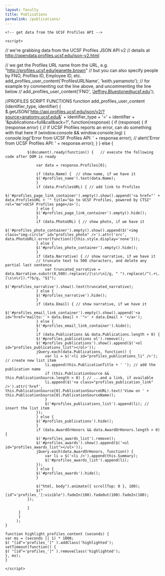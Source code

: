 ```yaml
---
layout: faculty
title: Publications
permalink: /publications/
---
```


<head>
    <!-- load a recent version of jQuery -->
 	<script type="text/javascript" src="//ajax.googleapis.com/ajax/libs/jquery/1.10.2/jquery.min.js"></script>

    <!-- get data from the UCSF Profiles API -->

	<script>

// we're grabbing data from the UCSF Profiles JSON API v2
// details at http://opendata.profiles.ucsf.edu/json-v2.html

// we get the Profiles URL name from the URL, e.g. "http://profiles.ucsf.edu/jeanette.brown"
// but you can also specify people by FNO, Profiles ID, Employee ID, etc.
add_profiles_user_content('ProfilesURLName', 'keith.yamamoto');
// for example try commenting out the line above, and uncommenting the line below
// add_profiles_user_content('FNO', 'Jeffrey.Bluestone@ucsf.edu');


//PROFILES SCRIPT FUNCTIONS
	function add_profiles_user_content (identifier_type, identifier) {
	$.getJSON('http://api.profiles.ucsf.edu/json/v2/?source=anatomy.ucsf.edu&' + identifier_type + '=' + identifier + '&publications=full&callback=?',
	      function(response) {
		  if (response) {
		      if (response.error) { // if UCSF Profiles reports an error, can do something with that here
			  if (window.console && window.console.log) {
			      console.log('Error from UCSF Profiles API: ' + response.error);
			      // alert('Error from UCSF Profiles API: ' + response.error);
			  }
		      } else {

			  $(document).ready(function() {   // execute the following code after DOM is ready

			      var data = response.Profiles[0];

			      if (data.Name) {  // show name, if we have it
				  $('#profiles_name').text(data.Name);
			      }
			      if (data.ProfilesURL) { // add link to Profiles
				  $('#profiles_page_link_container').empty().show().append('<a href="' + data.ProfilesURL + '" title="Go to UCSF Profiles, powered by CTSI" rel="me">UCSF Profiles page</a>');
			      } else {
				  $('#profiles_page_link_container').empty().hide();
			      }
			      if (data.PhotoURL) { // show photo, if we have it
				  $('#profiles_photo_container').empty().show().append($('<img class="img-circle" id="profiles_photo" />').attr('src', data.PhotoURL).error(function(){this.style.display='none'}));
			      } else {
				  $('#profiles_photo_container').empty().hide();
			      }
			      if (data.Narrative) { // show narrative, if we have it
				  // truncate text to 500 characters, and delete any partial last sentence
			          var truncated_narrative = data.Narrative.substr(0,500).replace(/[\s\r\n]/g, " ").replace(/^(.+\.[\s\n\r]).*?$/g, "$1");
				  $('#profiles_narrative').show().text(truncated_narrative);
			      } else {
				  $('#profiles_narrative').hide();
			      }
			      if (data.Email) { // show narrative, if we have it
				  $('#profiles_email_link_container').empty().show().append('<a id="href="mailto:' + data.Email + '">' + data.Email + '</a>');
			      } else {
				  $('#profiles_email_link_container').hide();
			      }
			      if (data.Publications && data.Publications.length > 0) {
				  $('#profiles_publications ol').remove();
				  $('#profiles_publications').show().append($('<ol id="profiles_publications_list"></ol>'));
				  jQuery.each(data.Publications, function() {
				      var li = $('<li id="profiles_publications_li" />'); // create new list item
				      li.append(this.PublicationTitle + ' '); // add the publication name
				      if (this.PublicationSource && this.PublicationSource.length > 0) { // ...and a link, if available
					  li.append($('<a class="profiles_publication_link" />').attr('href', this.PublicationSource[0].PublicationSourceURL).text('View on ' + this.PublicationSource[0].PublicationSourceName));
				      }
				      $('#profiles_publications_list').append(li); // insert the list item
				  });
			      } else {
				  $('#profiles_publications').hide();
			      }
			      if (data.AwardOrHonors && data.AwardOrHonors.length > 0) {
				  $('#profiles_awards_list').remove();
				  $('#profiles_awards').show().append($('<ul id="profiles_awards_list"></ul>'));
				  jQuery.each(data.AwardOrHonors, function() {
				      var li = $('<li />').append(this.Summary);
				      $('#profiles_awards_list').append(li);
				  });
			      } else {
				  $('#profiles_awards').hide();
			      }

			      $("html, body").animate({ scrollTop: 0 }, 100);
			      $("[id^='profiles_']:visible").fadeIn(100).fadeOut(100).fadeIn(100);
			  });

		      }
		  }
	      }
	     );
	}

	function highlight_profiles_content (seconds) {
	var ms = (seconds || 1) * 1000;
	$( "[id^='profiles_']" ).addClass('highlighted');
	setTimeout(function() {
	$( "[id^='profiles_']" ).removeClass('highlighted');
	}, ms);
	}

	</script>

</head>




